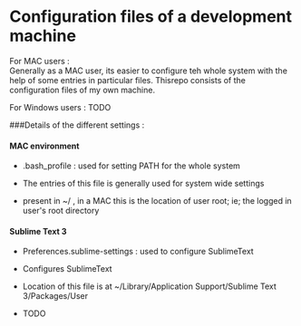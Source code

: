 Configuration files of a development machine
============================================         
For MAC users :          
  Generally as a MAC user, its easier to configure teh whole system with the help of some entries in particular files. Thisrepo consists of the configuration files of my own machine.          

For Windows users :
  TODO

###Details of the different settings : 

#### MAC environment
 
 - .bash_profile : used for setting PATH for the whole system

  - The entries of this file is generally used for system wide settings
  - present in ~/ , in a MAC this is the location of user root; ie; the logged in user's root  directory          

#### Sublime Text 3
 
 - Preferences.sublime-settings : used to configure SublimeText
  - Configures SublimeText
  - Location of this file is at 
   ~/Library/Application Support/Sublime Text 3/Packages/User


 - TODO